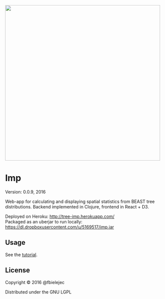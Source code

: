 <img src="https://rega.kuleuven.be/cev/ecv/tutorials/figures/screenshot3.png/image" width="500" align="center">

# Imp
Version: 0.0.9, 2016 <br />

Web-app for calculating and displaying spatial statistics from BEAST tree distributions.
Backend implemented in Clojure, frontend in React + D3. 

Deployed on Heroku: http://tree-imp.herokuapp.com/ <br />
Packaged as an uberjar to run locally: https://dl.dropboxusercontent.com/u/5169517/imp.jar 

## Usage

See the [tutorial](http://rega.kuleuven.be/cev/ecv/software/SpreaD3_tutorial).

## License

Copyright © 2016 @fbielejec

Distributed under the GNU LGPL

